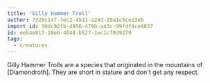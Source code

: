 ```yaml
---
title: 'Gilly Hammer Troll'
author: 7328c14f-7ec2-4511-a24d-29a1c5ce23eb
import_id: 30dc92fb-4956-479b-a43c-99fdf4ce4837
id: eeb4e817-20eb-4048-b527-1ec1cf0d9279
tags:
  - creatures
---
```

Gilly Hammer Trolls are a species that originated in the mountains of [Diamondroth]. They are short in stature and don't get any respect.